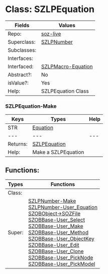 
# Class:	SZLPEquation

| Fields | Values |
| --------- | --------- |
| Repo: | [soz-live](/repos/soz-live.html) |
| Superclass: | [SZLPNumber](SZLPNumber.html) |
| Subclasses: |  |
| Interfaces: |  |
| Interfaced: | [SZLPMacro-Equation](SZLPMacro-Equation.html) |
| Abstract?: | No |
| isValue?: | Yes |
| Help: | SZLPEquation Class |

### SZLPEquation-Make

| Keys | Types | Help |
| --------- | --------- | --------- |
| STR | [Equation](Equation.html) |  |
| --- | --- | --- |
| Returns: | [SZLPEquation](SZLPEquation.html) |
| Help: | Make a SZLPEquation |


## Functions:

| Types | Functions |
| --------- | --------- |
| Class: |  |
| Super: | [SZLPNumber-Make](SZLPNumber.html) <br> [SZLPNumber-User_Equation](SZLPNumber.html) <br> [SZOBObject->SOZFile](SZOBObject.html) <br> [SZOBBase-User_Select](SZOBBase.html) <br> [SZOBBase-User_Make](SZOBBase.html) <br> [SZOBBase-User_Method](SZOBBase.html) <br> [SZOBBase-User_ObjectKey](SZOBBase.html) <br> [SZOBBase-User_Edit](SZOBBase.html) <br> [SZOBBase-User_Clone](SZOBBase.html) <br> [SZOBBase-User_PickNode](SZOBBase.html) <br> [SZOBBase-User_PickModel](SZOBBase.html) |


